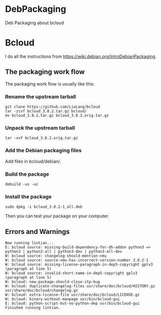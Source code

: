 # DebPackaging
Deb Packaging about bcloud

# Bcloud

I do all the instructions from https://wiki.debian.org/IntroDebianPackaging.

## The packaging work flow

The packaging work flow is usually like this:

### Rename the upstream tarball

    git clone https://github.com/LiuLang/bcloud
    tar -zcvf bcloud_3.8.2.tar.gz bcloud/
    mv bcloud_3.8.2.tar.gz bcloud_3.8.2.orig.tar.gz

### Unpack the upstream tarball

    tar -xvf bcloud_3.8.2.orig.tar.gz
    
    
### Add the Debian packaging files

Add files in bcloud/debian/.

### Build the package

    debuild -us -uc

### Install the package
    
    sudo dpkg -i bcloud_3.8.2-1_all.deb
    
Then you can test your package on your computer.

## Errors and Warnings

```
Now running lintian...
E: bcloud source: missing-build-dependency-for-dh-addon python3 => python3 | python3-all | python3-dev | python3-all-dev
W: bcloud source: changelog-should-mention-nmu
W: bcloud source: source-nmu-has-incorrect-version-number 3.8.2-1
W: bcloud source: missing-license-paragraph-in-dep5-copyright gplv3 (paragraph at line 5)
W: bcloud source: invalid-short-name-in-dep5-copyright gplv3 (paragraph at line 5)
W: bcloud: new-package-should-close-itp-bug
W: bcloud: duplicate-changelog-files usr/share/doc/bcloud/HISTORY.gz usr/share/doc/bcloud/changelog.gz
W: bcloud: extra-license-file usr/share/doc/bcloud/LICENSE.gz
W: bcloud: binary-without-manpage usr/bin/bcloud-gui
E: bcloud: python-script-but-no-python-dep usr/bin/bcloud-gui
Finished running lintian.
```